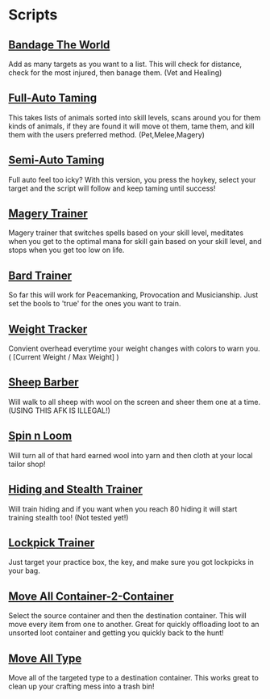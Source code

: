 # Scripts
## [Bandage The World](https://github.com/malbolger/Typescript_UOLL/blob/main/Bandage_The_World)
Add as many targets as you want to a list. This will check for distance, check for the most injured, then banage them. (Vet and Healing)
## [Full-Auto Taming](https://github.com/malbolger/Typescript_UOLL/blob/main/Full-Auto_Taming)
This takes lists of animals sorted into skill levels, scans around you for them kinds of animals, if they are found it will move ot them, tame them, and kill them with the users preferred method. (Pet,Melee,Magery)
## [Semi-Auto Taming](https://github.com/malbolger/Typescript_UOLL/blob/main/Semi-Auto_Taming)
Full auto feel too icky? With this version, you press the hoykey, select your target and the script will follow and keep taming until success!
## [Magery Trainer](https://github.com/malbolger/Typescript_UOLL/blob/main/Magery_Trainer)
Magery trainer that switches spells based on your skill level, meditates when you get to the optimal mana for skill gain based on your skill level, and stops when you get too low on life.
## [Bard Trainer](https://github.com/malbolger/Typescript_UOLL/blob/main/Bard_Trainer)
So far this will work for Peacemanking, Provocation and Musicianship. Just set the bools to 'true' for the ones you want to train.
## [Weight Tracker](https://github.com/malbolger/Typescript_UOLL/blob/main/Weight_Tracker)
Convient overhead everytime your weight changes with colors to warn you.( [Current Weight / Max Weight] )
## [Sheep Barber](https://github.com/malbolger/Typescript_UOLL/blob/main/Sheep_Barber)
Will walk to all sheep with wool on the screen and sheer them one at a time. (USING THIS AFK IS ILLEGAL!)
## [Spin n Loom](https://github.com/malbolger/Typescript_UOLL/blob/main/Spin_n_Loom)
Will turn all of that hard earned wool into yarn and then cloth at your local tailor shop!
## [Hiding and Stealth Trainer](https://github.com/malbolger/Typescript_UOLL/blob/main/Hiding_Stealth_Trainer)
Will train hiding and if you want when you reach 80 hiding it will start training stealth too! (Not tested yet!)
## [Lockpick Trainer](https://github.com/malbolger/Typescript_UOLL/blob/main/Lockpick_Trainer)
Just target your practice box, the key, and make sure you got lockpicks in your bag.
## [Move All Container-2-Container](https://github.com/malbolger/Typescript_UOLL/blob/main/Move_All_Container-2-Container)
Select the source container and then the destination container. This will move every item from one to another. Great for quickly offloading loot to an unsorted loot container and getting you quickly back to the hunt!
## [Move All Type](https://github.com/malbolger/Typescript_UOLL/blob/main/Move_All_Type)
Move all of the targeted type to a destination container. This works great to clean up your crafting mess into a trash bin!
